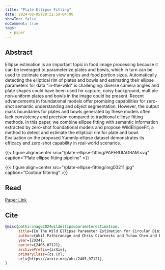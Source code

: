 ```yaml
---
title: "Plate Ellipse Fitting"
date: 2024-08-05T20:32:50-04:00
showToc: false
noComment: true
tags:
  - paper
---
```


## Abstract

Ellipse estimation is an important topic in food image processing because it can be leveraged to parameterize plates and bowls, which in turn can be used to estimate camera view angles and food portion sizes. Automatically detecting the elliptical rim of plates and bowls and estimating their ellipse parameters for data "in-the-wild" is challenging: diverse camera angles and plate shapes could have been used for capture, noisy background, multiple non-uniform plates and bowls in the image could be present. Recent advancements in foundational models offer promising capabilities for zero-shot semantic understanding and object segmentation. However, the output mask boundaries for plates and bowls generated by these models often lack consistency and precision compared to traditional ellipse fitting methods. In this paper, we combine ellipse fitting with semantic information extracted by zero-shot foundational models and propose WildEllipseFit, a method to detect and estimate the elliptical rim for plate and bowl. Evaluation on the proposed Yummly-ellipse dataset demonstrates its efficacy and zero-shot capability in real-world scenarios.

{{< figure align=center src="/plate-ellipse-fitting/PAPERDIAGRAM.svg" caption="Plate ellipse fitting pipeline" >}}


{{< figure align=center src="/plate-ellipse-fitting/img00211.jpg" caption="Contour filtering" >}}

## Read

[Paper Link](https://arxiv.org/abs/2405.07121)

## Cite

```bibtex
@misc{pathiranage2024wildellipseparameterestimation,
      title={In The Wild Ellipse Parameter Estimation for Circular Dining Plates and Bowls}, 
      author={Akil Pathiranage and Chris Czarnecki and Yuhao Chen and Pengcheng Xi and Linlin Xu and Alexander Wong},
      year={2024},
      eprint={2405.07121},
      archivePrefix={arXiv},
      primaryClass={cs.CV},
      url={https://arxiv.org/abs/2405.07121}, 
}
```
